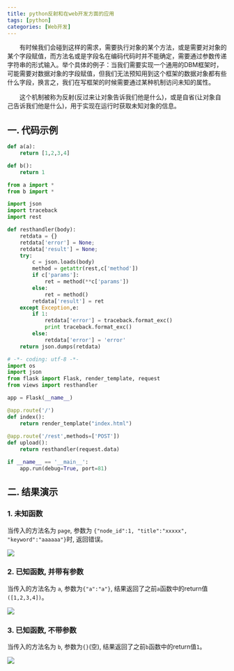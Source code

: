 ```yaml
---
title: python反射和在web开发方面的应用
tags: [python]
categories: [Web开发]
---
```


　　有时候我们会碰到这样的需求，需要执行对象的某个方法，或是需要对对象的某个字段赋值，而方法名或是字段名在编码代码时并不能确定，需要通过参数传递字符串的形式输入。举个具体的例子：当我们需要实现一个通用的DBM框架时，可能需要对数据对象的字段赋值，但我们无法预知用到这个框架的数据对象都有些什么字段，换言之，我们在写框架的时候需要通过某种机制访问未知的属性。

　　这个机制被称为反射(反过来让对象告诉我们他是什么)，或是自省(让对象自己告诉我们他是什么)，用于实现在运行时获取未知对象的信息。

## 一. 代码示例
``` python a.py
def a(a):
    return [1,2,3,4]
```

``` python b.py
def b():
    return 1
```

``` python rest.py
from a import *
from b import *
```

<!-- more -->

``` python views.py
import json
import traceback
import rest

def resthandler(body):
    retdata = {}
    retdata['error'] = None;
    retdata['result'] = None;
    try:
        c = json.loads(body)
        method = getattr(rest,c['method'])
        if c['params']:
            ret = method(**c['params'])
        else:
            ret = method()
        retdata['result'] = ret
    except Exception,e:
        if 1:
            retdata['error'] = traceback.format_exc()
            print traceback.format_exc()
        else:
            retdata['error'] = 'error'
    return json.dumps(retdata)
```

``` python main.py
# -*- coding: utf-8 -*-
import os
import json
from flask import Flask, render_template, request
from views import resthandler

app = Flask(__name__)

@app.route('/')
def index():
    return render_template("index.html")
    
@app.route('/rest',methods=['POST'])
def upload():
    return resthandler(request.data)

if __name__ == '__main__':
    app.run(debug=True, port=81)
```

## 二. 结果演示

### 1. 未知函数

当传入的方法名为 `page`, 参数为 `{"node_id":1, "title":"xxxxx", "keyword":"aaaaaa"}`时, 返回错误。

![](http://7xrahm.com1.z0.glb.clouddn.com/blog/python%E5%8F%8D%E5%B0%84%E5%92%8C%E5%9C%A8web%E5%BC%80%E5%8F%91%E6%96%B9%E9%9D%A2%E7%9A%84%E5%BA%94%E7%94%A8/1.png?)

### 2. 已知函数, 并带有参数

当传入的方法名为 `a`, 参数为`{"a":"a"}`, 结果返回了之前`a`函数中的return值`([1,2,3,4])`。

![](http://7xrahm.com1.z0.glb.clouddn.com/blog/python%E5%8F%8D%E5%B0%84%E5%92%8C%E5%9C%A8web%E5%BC%80%E5%8F%91%E6%96%B9%E9%9D%A2%E7%9A%84%E5%BA%94%E7%94%A8/2.png?)

### 3. 已知函数, 不带参数

当传入的方法名为 `b`, 参数为`{}`(空), 结果返回了之前`b`函数中的return值`1`。

![](http://7xrahm.com1.z0.glb.clouddn.com/blog/python%E5%8F%8D%E5%B0%84%E5%92%8C%E5%9C%A8web%E5%BC%80%E5%8F%91%E6%96%B9%E9%9D%A2%E7%9A%84%E5%BA%94%E7%94%A8/3.png?)